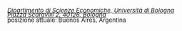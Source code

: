 <div style="font-size: 10pt; margin: 0; padding: 0; position: relative;">
    <!-- First row: department icon and department description -->
    <div style="display: inline-block; width: 25px; text-align: center; position: absolute; top: 0;">
        <i class="fa-solid fa-landmark" style="color: var(--global-theme-color);"></i>
    </div>
    <div style="display: inline-block; padding-left: 30px; line-height: 1;">
       <p style="margin-top: -15px;"><a href='https://dse.unibo.it'><i>Dipartimento di Scienze Economiche, </i></a> <a href='https://www.unibo.it/it'><i>Università di Bologna</i></a></p>
       <p style="margin-top: -12.5pt"><a href='https://goo.gl/maps/1icot9p1g97AWCD37'><i>Piazza Scaravilli 2, 40126, Bologna</i></a></p>
    </div>
    <!-- Second row: position icon and actual position -->
    <div style="display: inline-block; width: 25px; text-align: center; position: absolute; top: 0;">
        <i class="fa-solid fa-location-dot"></i>
    </div>
    <div style="display: inline-block; padding-left: 30px; line-height: 1;">
        <p style="margin-top: -15px;">posizione attuale: Buenos Aires, Argentina</p>
    </div>
</div>
